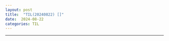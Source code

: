 ```yaml
---
layout: post
title:  "TIL(20240822) []"
date:  2024-08-22
categories: TIL 
---
```


----------------------------------------------------------------------------
